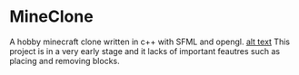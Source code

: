 # MineClone
A hobby minecraft clone written in c++ with SFML and opengl.
[alt text](screenshot.png)
This project is in a very early stage and it lacks of important feautres such as placing and removing blocks.
